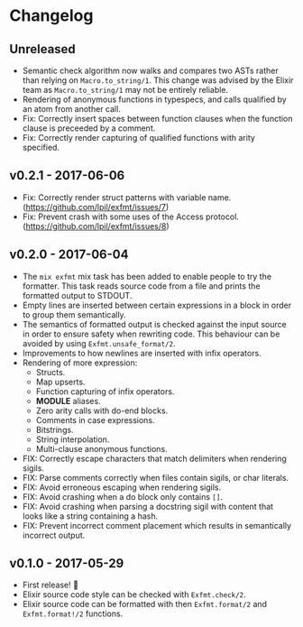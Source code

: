 Changelog
=========

## Unreleased

- Semantic check algorithm now walks and compares two ASTs rather
  than relying on `Macro.to_string/1`. This change was advised by
  the Elixir team as `Macro.to_string/1` may not be entirely
  reliable.
- Rendering of anonymous functions in typespecs, and
  calls qualified by an atom from another call.
- Fix: Correctly insert spaces between function clauses when
  the function clause is preceeded by a comment.
- Fix: Correctly render capturing of qualified functions with arity
  specified.


## v0.2.1 - 2017-06-06

- Fix: Correctly render struct patterns with variable name.
  (https://github.com/lpil/exfmt/issues/7)
- Fix: Prevent crash with some uses of the Access protocol.
  (https://github.com/lpil/exfmt/issues/8)


## v0.2.0 - 2017-06-04

- The `mix exfmt` mix task has been added to enable people to try
  the formatter. This task reads source code from a file and prints
  the formatted output to STDOUT.
- Empty lines are inserted between certain expressions in a block
  in order to group them semantically.
- The semantics of formatted output is checked against the input
  source in order to ensure safety when rewriting code. This
  behaviour can be avoided by using `Exfmt.unsafe_format/2`.
- Improvements to how newlines are inserted with infix operators.
- Rendering of more expression:
  - Structs.
  - Map upserts.
  - Function capturing of infix operators.
  - __MODULE__ aliases.
  - Zero arity calls with do-end blocks.
  - Comments in case expressions.
  - Bitstrings.
  - String interpolation.
  - Multi-clause anonymous functions.
- FIX: Correctly escape characters that match delimiters when
  rendering sigils.
- FIX: Parse comments correctly when files contain sigils, or char
  literals.
- FIX: Avoid erroneous escaping when rendering sigils.
- FIX: Avoid crashing when a do block only contains `[]`.
- FIX: Avoid crashing when parsing a docstring sigil with content
  that looks like a string containing a hash.
- FIX: Prevent incorrect comment placement which results in
  semantically incorrect output.


## v0.1.0 - 2017-05-29

- First release! 🎉
- Elixir source code style can be checked with `Exfmt.check/2`.
- Elixir source code can be formatted with then `Exfmt.format/2`
  and `Exfmt.format!/2` functions.
